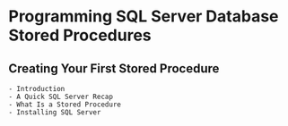 # Programming SQL Server Database Stored Procedures

## Creating Your First Stored Procedure

    - Introduction
    - A Quick SQL Server Recap
    - What Is a Stored Procedure
    - Installing SQL Server


